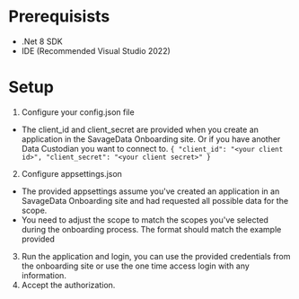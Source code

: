 # Prerequisists 
- .Net 8 SDK
- IDE (Recommended Visual Studio 2022)

# Setup
1. Configure your config.json file
- The client_id and client_secret are provided when you create an application in the SavageData Onboarding site. Or if you have another Data Custodian you want to connect to.
`{
  "client_id": "<your client id>",
  "client_secret": "<your client secret>"
}`
2. Configure appsettings.json
- The provided appsettings assume you've created an application in an SavageData Onboarding site and had requested all possible data for the scope.
- You need to adjust the scope to match the scopes you've selected during the onboarding process. The format should match the example provided
3. Run the application and login, you can use the provided credentials from the onboarding site or use the one time access login with any information.
4. Accept the authorization. 
